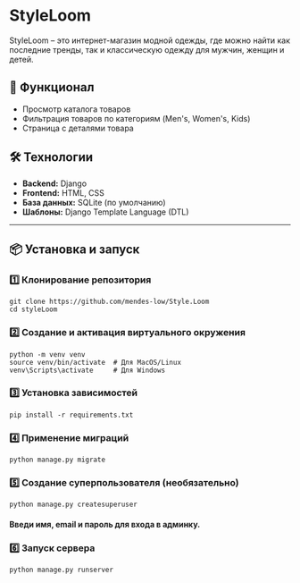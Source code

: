 # StyleLoom

StyleLoom – это интернет-магазин модной одежды, где можно найти как последние тренды, так и классическую одежду для мужчин, женщин и детей.

## 🚀 Функционал
- Просмотр каталога товаров
- Фильтрация товаров по категориям (Men's, Women's, Kids)
- Страница с деталями товара

## 🛠️ Технологии
- **Backend:** Django
- **Frontend:** HTML, CSS
- **База данных:** SQLite (по умолчанию)
- **Шаблоны:** Django Template Language (DTL)

---

## 📦 Установка и запуск

### 1️⃣ Клонирование репозитория
```
git clone https://github.com/mendes-low/Style.Loom
cd styleLoom
```

### 2️⃣ Создание и активация виртуального окружения 
```
python -m venv venv
source venv/bin/activate  # Для MacOS/Linux
venv\Scripts\activate     # Для Windows
```

### 3️⃣ Установка зависимостей
```
pip install -r requirements.txt
```

### 4️⃣ Применение миграций
```
python manage.py migrate
```

### 5️⃣ Создание суперпользователя (необязательно)
```
python manage.py createsuperuser
```
#### Введи имя, email и пароль для входа в админку.

### 6️⃣ Запуск сервера
```
python manage.py runserver
```